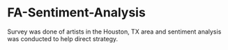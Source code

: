 # FA-Sentiment-Analysis
Survey was done of artists in the Houston, TX area and sentiment analysis was conducted to help direct strategy.
